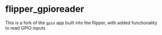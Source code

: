 # flipper_gpioreader
This is a fork of the `gpio` app built into the flipper, with added functionality to read GPIO inputs
